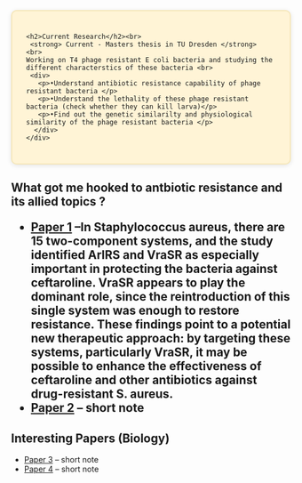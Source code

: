 <div class="cards">
  <div class="card">
    <div style="background-color: #FFF4D6; padding: 25px; border-radius: 10px; border: 2px solid #F5E6B8; box-shadow: 0 2px 8px rgba(0,0,0,0.1);">

    <h2>Current Research</h2><br>
     <strong> Current - Masters thesis in TU Dresden </strong> <br>
    Working on T4 phage resistant E coli bacteria and studying the different characterstics of these bacteria <br>
     <div>
       <p>•Understand antibiotic resistance capability of phage resistant bacteria </p>
       <p>•Understand the lethality of these phage resistant bacteria (check whether they can kill larva)</p>
       <p>•Find out the genetic similarilty and physiological similarity of the phage resistant bacteria </p>
      </div> 
    </div>
  </div>
  <div class="card">
    <h2>What got me hooked to antbiotic resistance and its allied topics ? 
    <ul>
      <li><a href="[link-to-paper1](https://doi.org/10.3390/antibiotics10070821)">Paper 1</a> –In Staphylococcus aureus, there are 15 two-component systems, and the study identified ArlRS and VraSR as especially important in protecting the bacteria against ceftaroline. VraSR appears to play the dominant role, since the reintroduction of this single system was enough to restore resistance. These findings point to a potential new therapeutic approach: by targeting these systems, particularly VraSR, it may be possible to enhance the effectiveness of ceftaroline and other antibiotics against drug-resistant S. aureus.</li>
      <li><a href="link-to-paper2">Paper 2</a> – short note</li>
    </ul>
  </div>
  <div class="card">
    <h2>Interesting Papers (Biology)</h2>
    <ul>
      <li><a href="link-to-paper3">Paper 3</a> – short note</li>
      <li><a href="link-to-paper4">Paper 4</a> – short note</li>
    </ul>
  </div>
</div>

